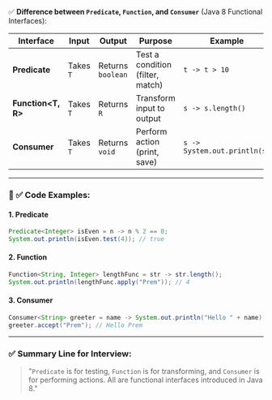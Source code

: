 ✅ **Difference between `Predicate`, `Function`, and `Consumer`** (Java 8 Functional Interfaces):

| Interface           | Input     | Output            | Purpose                          | Example                      |
| ------------------- | --------- | ----------------- | -------------------------------- | ---------------------------- |
| **Predicate<T>**    | Takes `T` | Returns `boolean` | Test a condition (filter, match) | `t -> t > 10`                |
| **Function\<T, R>** | Takes `T` | Returns `R`       | Transform input to output        | `s -> s.length()`            |
| **Consumer<T>**     | Takes `T` | Returns `void`    | Perform action (print, save)     | `s -> System.out.println(s)` |

---

### 🔹 ✅ Code Examples:

#### 1. **Predicate**

```java
Predicate<Integer> isEven = n -> n % 2 == 0;
System.out.println(isEven.test(4)); // true
```

#### 2. **Function**

```java
Function<String, Integer> lengthFunc = str -> str.length();
System.out.println(lengthFunc.apply("Prem")); // 4
```

#### 3. **Consumer**

```java
Consumer<String> greeter = name -> System.out.println("Hello " + name);
greeter.accept("Prem"); // Hello Prem
```

---

### ✅ Summary Line for Interview:

> "`Predicate` is for testing, `Function` is for transforming, and `Consumer` is for performing actions. All are functional interfaces introduced in Java 8."
